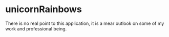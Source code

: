 # unicornRainbows
There is no real point to this application, it is a mear outlook on some of my work and professional being.
